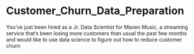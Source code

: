 # Customer_Churn_Data_Preparation
You’ve just been hired as a Jr. Data Scientist for Maven Music, a streaming service that’s been losing more customers than usual the past few months and would like to use data science to figure out how to reduce customer churn
